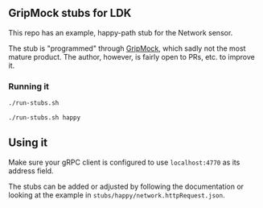 ## GripMock stubs for LDK
This repo has an example, happy-path stub for the Network sensor.

The stub is "programmed" through [GripMock](https://github.com/tokopedia/gripmock/), which sadly not the most mature product. The author, however, is fairly open to PRs, etc. to improve it.

### Running it
```bash
./run-stubs.sh
```

```bash
./run-stubs.sh happy
```

## Using it
Make sure your gRPC client is configured to use `localhost:4770` as its address field.

The stubs can be added or adjusted by following the documentation or looking at the example in `stubs/happy/network.httpRequest.json`.